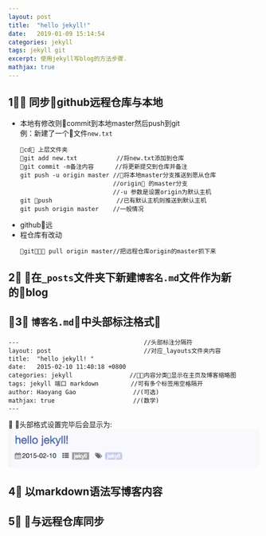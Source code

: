 ```yaml
---
layout: post
title:  "hello jekyll!"
date:   2019-01-09 15:14:54
categories: jekyll
tags: jekyll git 
excerpt: 使用jekyll写blog的方法步骤.
mathjax: true
---
```

## 1⃣️ 同步github远程仓库与本地
* 本地有修改则commit到本地master然后push到git  
  例：新建了一个文件`new.txt` 
  ```
  cd 上层文件夹 
  git add new.txt           //将new.txt添加到仓库
  git commit -m备注内容      //将更新提交到仓库并备注
  git push -u origin master //将本地master分支推送到愿从仓库
                            //origin 的master分支
                            //-u 参数是设置origin为默认主机
  git push                  //已有默认主机则推送到默认主机
  git push origin master    //一般情况
  ```
* github远
* 程仓库有改动
  ```
  git pull origin master//把远程仓库origin的master抓下来
  ```
## 2⃣️ 在`_posts`文件夹下新建`博客名.md`文件作为新的blog
## 3⃣️ `博客名.md`中头部标注格式
    ---                                   //头部标注分隔符
    layout: post                          //对应_layouts文件夹内容
    title:  "hello jekyll! "
    date:   2015-02-10 11:40:18 +0800
    categories: jekyll                //内容分类显示在主页及博客缩略图
    tags: jekyll 端口 markdown         //可有多个标签用空格隔开
    author: Haoyang Gao                //(可选)
    mathjax: true                      //(数学)
    ---

头部格式设置完毕后会显示为:![](https://raw.githubusercontent.com/tricomm/ImageForBlog/master/2019/1%E6%9C%88/9%E6%97%A5/postheadinhome.png)

## 4⃣️ 以markdown语法写博客内容
## 5⃣️ 与远程仓库同步